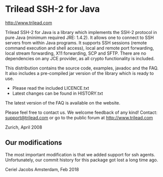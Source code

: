 # Trilead SSH-2 for Java

http://www.trilead.com

Trilead SSH-2 for Java is a library which implements the SSH-2 protocol in pure Java
(minimum required JRE: 1.4.2). It allows one to connect to SSH servers from within
Java programs. It supports SSH sessions (remote command execution and shell access),
local and remote port forwarding, local stream forwarding, X11 forwarding, SCP and SFTP.
There are no dependencies on any JCE provider, as all crypto functionality is included.

This distribution contains the source code, examples, javadoc and the FAQ.
It also includes a pre-compiled jar version of the library which is ready to use.

- Please read the included LICENCE.txt
- Latest changes can be found in HISTORY.txt

The latest version of the FAQ is available on the website.

Please feel free to contact us. We welcome feedback of any kind!
Contact: support@trilead.com or go to the public forum at http://www.trilead.com

Zurich, April 2008

## Our modifications

The most important modification is that we added support for ssh agents.
Unfortunately, our commit history for this package got lost a long time ago.

Ceriel Jacobs
Amsterdam, Feb 2018
